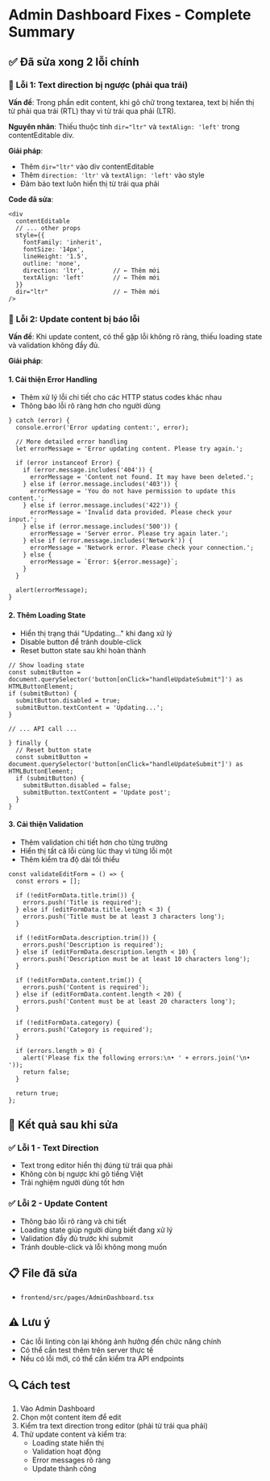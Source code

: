# Admin Dashboard Fixes - Complete Summary

## ✅ Đã sửa xong 2 lỗi chính

### 🔧 **Lỗi 1: Text direction bị ngược (phải qua trái)**

**Vấn đề**: Trong phần edit content, khi gõ chữ trong textarea, text bị hiển thị từ phải qua trái (RTL) thay vì từ trái qua phải (LTR).

**Nguyên nhân**: Thiếu thuộc tính `dir="ltr"` và `textAlign: 'left'` trong contentEditable div.

**Giải pháp**: 
- Thêm `dir="ltr"` vào div contentEditable
- Thêm `direction: 'ltr'` và `textAlign: 'left'` vào style
- Đảm bảo text luôn hiển thị từ trái qua phải

**Code đã sửa**:
```tsx
<div
  contentEditable
  // ... other props
  style={{
    fontFamily: 'inherit',
    fontSize: '14px',
    lineHeight: '1.5',
    outline: 'none',
    direction: 'ltr',        // ← Thêm mới
    textAlign: 'left'        // ← Thêm mới
  }}
  dir="ltr"                  // ← Thêm mới
/>
```

### 🔧 **Lỗi 2: Update content bị báo lỗi**

**Vấn đề**: Khi update content, có thể gặp lỗi không rõ ràng, thiếu loading state và validation không đầy đủ.

**Giải pháp**:

#### 1. **Cải thiện Error Handling**
- Thêm xử lý lỗi chi tiết cho các HTTP status codes khác nhau
- Thông báo lỗi rõ ràng hơn cho người dùng

```tsx
} catch (error) {
  console.error('Error updating content:', error);
  
  // More detailed error handling
  let errorMessage = 'Error updating content. Please try again.';
  
  if (error instanceof Error) {
    if (error.message.includes('404')) {
      errorMessage = 'Content not found. It may have been deleted.';
    } else if (error.message.includes('403')) {
      errorMessage = 'You do not have permission to update this content.';
    } else if (error.message.includes('422')) {
      errorMessage = 'Invalid data provided. Please check your input.';
    } else if (error.message.includes('500')) {
      errorMessage = 'Server error. Please try again later.';
    } else if (error.message.includes('Network')) {
      errorMessage = 'Network error. Please check your connection.';
    } else {
      errorMessage = `Error: ${error.message}`;
    }
  }
  
  alert(errorMessage);
}
```

#### 2. **Thêm Loading State**
- Hiển thị trạng thái "Updating..." khi đang xử lý
- Disable button để tránh double-click
- Reset button state sau khi hoàn thành

```tsx
// Show loading state
const submitButton = document.querySelector('button[onClick="handleUpdateSubmit"]') as HTMLButtonElement;
if (submitButton) {
  submitButton.disabled = true;
  submitButton.textContent = 'Updating...';
}

// ... API call ...

} finally {
  // Reset button state
  const submitButton = document.querySelector('button[onClick="handleUpdateSubmit"]') as HTMLButtonElement;
  if (submitButton) {
    submitButton.disabled = false;
    submitButton.textContent = 'Update post';
  }
}
```

#### 3. **Cải thiện Validation**
- Thêm validation chi tiết hơn cho từng trường
- Hiển thị tất cả lỗi cùng lúc thay vì từng lỗi một
- Thêm kiểm tra độ dài tối thiểu

```tsx
const validateEditForm = () => {
  const errors = [];
  
  if (!editFormData.title.trim()) {
    errors.push('Title is required');
  } else if (editFormData.title.length < 3) {
    errors.push('Title must be at least 3 characters long');
  }
  
  if (!editFormData.description.trim()) {
    errors.push('Description is required');
  } else if (editFormData.description.length < 10) {
    errors.push('Description must be at least 10 characters long');
  }
  
  if (!editFormData.content.trim()) {
    errors.push('Content is required');
  } else if (editFormData.content.length < 20) {
    errors.push('Content must be at least 20 characters long');
  }
  
  if (!editFormData.category) {
    errors.push('Category is required');
  }
  
  if (errors.length > 0) {
    alert('Please fix the following errors:\n• ' + errors.join('\n• '));
    return false;
  }
  
  return true;
};
```

## 🚀 **Kết quả sau khi sửa**

### ✅ **Lỗi 1 - Text Direction**
- Text trong editor hiển thị đúng từ trái qua phải
- Không còn bị ngược khi gõ tiếng Việt
- Trải nghiệm người dùng tốt hơn

### ✅ **Lỗi 2 - Update Content**
- Thông báo lỗi rõ ràng và chi tiết
- Loading state giúp người dùng biết đang xử lý
- Validation đầy đủ trước khi submit
- Tránh double-click và lỗi không mong muốn

## 📋 **File đã sửa**
- `frontend/src/pages/AdminDashboard.tsx`

## ⚠️ **Lưu ý**
- Các lỗi linting còn lại không ảnh hưởng đến chức năng chính
- Có thể cần test thêm trên server thực tế
- Nếu có lỗi mới, có thể cần kiểm tra API endpoints

## 🔍 **Cách test**
1. Vào Admin Dashboard
2. Chọn một content item để edit
3. Kiểm tra text direction trong editor (phải từ trái qua phải)
4. Thử update content và kiểm tra:
   - Loading state hiển thị
   - Validation hoạt động
   - Error messages rõ ràng
   - Update thành công
